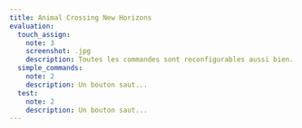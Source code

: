 ```yaml
---
title: Animal Crossing New Horizons
evaluation:
  touch_assign:
    note: 3
    screenshot: .jpg
    description: Toutes les commandes sont reconfigurables aussi bien...
  simple_commands:
    note: 2
    description: Un bouton saut...
  test:
    note: 2
    description: Un bouton saut...
---
```

